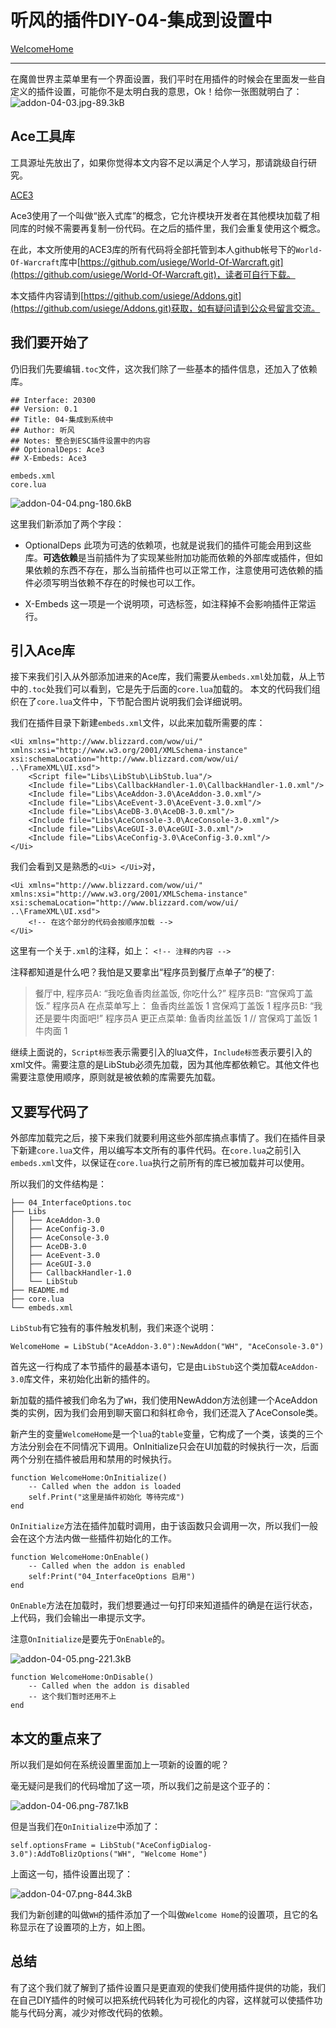 # 听风的插件DIY-04-集成到设置中

[WelcomeHome](https://segmentfault.com/a/1190000019477458)

---

在魔兽世界主菜单里有一个界面设置，我们平时在用插件的时候会在里面发一些自定义的插件设置，可能你不是太明白我的意思，Ok！给你一张图就明白了：
![addon-04-03.jpg-89.3kB][1]

## Ace工具库
 
工具源址先放出了，如果你觉得本文内容不足以满足个人学习，那请跳级自行研究。

[ACE3](https://www.wowace.com/projects/ace3)

Ace3使用了一个叫做“嵌入式库”的概念，它允许模块开发者在其他模块加载了相同库的时候不需要再复制一份代码。在之后的插件里，我们会重复使用这个概念。

在此，本文所使用的ACE3库的所有代码将全部托管到本人github帐号下的`World-Of-Warcraft`库中[https://github.com/usiege/World-Of-Warcraft.git](https://github.com/usiege/World-Of-Warcraft.git)，读者可自行下载。

本文插件内容请到[https://github.com/usiege/Addons.git](https://github.com/usiege/Addons.git)获取，如有疑问请到公众号留言交流。

## 我们要开始了

仍旧我们先要编辑`.toc`文件，这次我们除了一些基本的插件信息，还加入了依赖库。

```
## Interface: 20300
## Version: 0.1
## Title: 04-集成到系统中
## Author: 听风
## Notes: 整合到ESC插件设置中的内容
## OptionalDeps: Ace3
## X-Embeds: Ace3

embeds.xml
core.lua
```

![addon-04-04.png-180.6kB][2]

这里我们新添加了两个字段：

- OptionalDeps
此项为可选的依赖项，也就是说我们的插件可能会用到这些库。**可选依赖**是当前插件为了实现某些附加功能而依赖的外部库或插件，但如果依赖的东西不存在，那么当前插件也可以正常工作，注意使用可选依赖的插件必须写明当依赖不存在的时候也可以工作。

- X-Embeds
这一项是一个说明项，可选标签，如注释掉不会影响插件正常运行。


## 引入Ace库

接下来我们引入从外部添加进来的Ace库，我们需要从`embeds.xml`处加载，从上节中的`.toc`处我们可以看到，它是先于后面的`core.lua`加载的。
本文的代码我们组织在了`core.lua`文件中，下节配合图片说明我们会详细说明。

我们在插件目录下新建`embeds.xml`文件，以此来加载所需要的库：
```
<Ui xmlns="http://www.blizzard.com/wow/ui/" xmlns:xsi="http://www.w3.org/2001/XMLSchema-instance" xsi:schemaLocation="http://www.blizzard.com/wow/ui/
..\FrameXML\UI.xsd">
    <Script file="Libs\LibStub\LibStub.lua"/>
    <Include file="Libs\CallbackHandler-1.0\CallbackHandler-1.0.xml"/>
    <Include file="Libs\AceAddon-3.0\AceAddon-3.0.xml"/>
    <Include file="Libs\AceEvent-3.0\AceEvent-3.0.xml"/>
    <Include file="Libs\AceDB-3.0\AceDB-3.0.xml"/>
    <Include file="Libs\AceConsole-3.0\AceConsole-3.0.xml"/>
    <Include file="Libs\AceGUI-3.0\AceGUI-3.0.xml"/>
    <Include file="Libs\AceConfig-3.0\AceConfig-3.0.xml"/>
</Ui>
```

我们会看到又是熟悉的`<Ui> </Ui>`对，
```
<Ui xmlns="http://www.blizzard.com/wow/ui/" xmlns:xsi="http://www.w3.org/2001/XMLSchema-instance" xsi:schemaLocation="http://www.blizzard.com/wow/ui/
..\FrameXML\UI.xsd">
    <!-- 在这个部分的代码会按顺序加载 -->
</Ui>
```

这里有一个关于`.xml`的注释，如上：
`<!-- 注释的内容 -->`

注释都知道是什么吧？我怕是又要拿出“程序员到餐厅点单子”的梗了:

> 餐厅中, 程序员A: “我吃鱼香肉丝盖饭, 你吃什么?”
程序员B: “宫保鸡丁盖饭.”
程序员A 在点菜单写上：
鱼香肉丝盖饭 1
宫保鸡丁盖饭 1
程序员B: “我还是要牛肉面吧!”
程序员A 更正点菜单:
鱼香肉丝盖饭 1
// 宫保鸡丁盖饭 1
牛肉面 1

继续上面说的，`Script标签`表示需要引入的lua文件，`Include标签`表示要引入的xml文件。需要注意的是LibStub必须先加载，因为其他库都依赖它。其他文件也需要注意使用顺序，原则就是被依赖的库需要先加载。

## 又要写代码了

外部库加载完之后，接下来我们就要利用这些外部库搞点事情了。我们在插件目录下新建`core.lua`文件，用以编写本文所有的事件代码。在`core.lua`之前引入`embeds.xml`文件，以保证在`core.lua`执行之前所有的库已被加载并可以使用。

所以我们的文件结构是：

```
├── 04_InterfaceOptions.toc
├── Libs
│   ├── AceAddon-3.0
│   ├── AceConfig-3.0
│   ├── AceConsole-3.0
│   ├── AceDB-3.0
│   ├── AceEvent-3.0
│   ├── AceGUI-3.0
│   ├── CallbackHandler-1.0
│   └── LibStub
├── README.md
├── core.lua
└── embeds.xml
```

`LibStub`有它独有的事件触发机制，我们来逐个说明：

```
WelcomeHome = LibStub("AceAddon-3.0"):NewAddon("WH", "AceConsole-3.0")
```
首先这一行构成了本节插件的最基本语句，它是由`LibStub`这个类加载`AceAddon-3.0`库文件，来初始化出新的插件的。

新加载的插件被我们命名为了`WH`，我们使用NewAddon方法创建一个AceAddon类的实例，因为我们会用到聊天窗口和斜杠命令，我们还混入了AceConsole类。

新产生的变量`WelcomeHome`是一个`lua`的`table`变量，它构成了一个类，该类的三个方法分别会在不同情况下调用。OnInitialize只会在UI加载的时候执行一次，后面两个分别在插件被启用和禁用的时候执行。

```
function WelcomeHome:OnInitialize()
    -- Called when the addon is loaded
    self.Print("这里是插件初始化 等待完成")
end
```
`OnInitialize`方法在插件加载时调用，由于该函数只会调用一次，所以我们一般会在这个方法内做一些插件初始化的工作。

```
function WelcomeHome:OnEnable()
    -- Called when the addon is enabled
    self:Print("04_InterfaceOptions 启用")
end
```
`OnEnable`方法在加载时，我们想要通过一句打印来知道插件的确是在运行状态，上代码，我们会输出一串提示文字。

注意`OnInitialize`是要先于`OnEnable`的。

![addon-04-05.png-221.3kB][3]

```
function WelcomeHome:OnDisable()
    -- Called when the addon is disabled
    -- 这个我们暂时还用不上
end
```

## 本文的重点来了

所以我们是如何在系统设置里面加上一项新的设置的呢？

毫无疑问是我们的代码增加了这一项，所以我们之前是这个亚子的：

![addon-04-06.png-787.1kB][4]

但是当我们在`OnInitialize`中添加了：

```
self.optionsFrame = LibStub("AceConfigDialog-3.0"):AddToBlizOptions("WH", "Welcome Home")
```
上面这一句，插件设置出现了：

![addon-04-07.png-844.3kB][5]

我们为新创建的叫做`WH`的插件添加了一个叫做`Welcome Home`的设置项，且它的名称显示在了设置项的上方，如上图。

## 总结

有了这个我们就了解到了插件设置只是更直观的使我们使用插件提供的功能，我们在自己DIY插件的时候可以把系统代码转化为可视化的内容，这样就可以使插件功能与代码分离，减少对修改代码的依赖。


[1]: http://static.zybuluo.com/usiege/aa2whndb3f7k16266gd3jkd7/addon-04-03.jpg
[2]: http://static.zybuluo.com/usiege/nlm5lp6ypbrl8wg3t2sdrevd/addon-04-04.png
[3]: http://static.zybuluo.com/usiege/8mm3f6h9u6c1l9ygk47zfzlb/addon-04-05.png
[4]: http://static.zybuluo.com/usiege/wxktibyhtklty51jmwnswf9e/addon-04-06.png
[5]: http://static.zybuluo.com/usiege/861vknhiazf687dnjn41sh62/addon-04-07.png